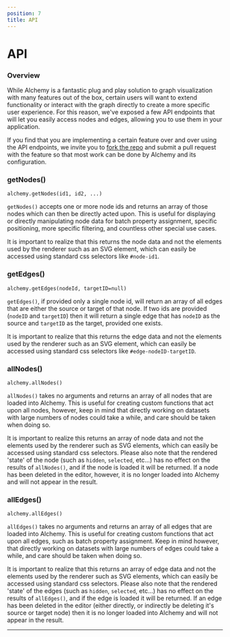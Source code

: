 ```yaml
---
position: 7
title: API
---
```


# API

### Overview

While Alchemy is a fantastic plug and play solution to graph visualization with many features out of the box, certain users will want to extend functionality or interact with the graph directly to create a more specific user experience.  For this reason, we've exposed a few API endpoints that will let you easily access nodes and edges, allowing you to use them in your application.

If you find that you are implementing a certain feature over and over using the API endpoints, we invite you to [fork the repo](http://github.com/GraphAlchemist/Alchemy) and submit a pull request with the feature so that most work can be done by Alchemy and its configuration.

### getNodes()

`alchemy.getNodes(id1, id2, ...)`

`getNodes()` accepts one or more node ids and returns an array of those nodes which can then be directly acted upon.  This is useful for displaying or directly manipulating node data for batch property assignment, specific positioning, more specific filtering, and countless other special use cases.

It is important to realize that this returns the node data and not the elements used by the renderer such as an SVG element, which can easily be accessed using standard css selectors like `#node-id1`.

### getEdges()

`alchemy.getEdges(nodeId, targetID=null)`

`getEdges()`, if provided only a single node id, will return an array of all edges that are either the source or target of that node.  If two ids are provided (`nodeID` and `targetID`) then it will return a single edge that has `nodeID` as the source and `targetID` as the target, provided one exists.

It is important to realize that this returns the edge data and not the elements used by the renderer such as an SVG element, which can easily be accessed using standard css selectors like `#edge-nodeID-targetID`.

### allNodes()

`alchemy.allNodes()`

`allNodes()` takes no arguments and returns an array of all nodes that are loaded into Alchemy. This is useful for creating custom functions that act upon all nodes, however, keep in mind that directly working on datasets with large numbers of nodes could take a while, and care should be taken when doing so.

It is important to realize this returns an array of node data and not the elements used by the renderer such as SVG elements, which can easily be accessed using standard css selectors.  Please also note that the rendered 'state' of the node (such as `hidden`, `selected`, etc...) has no effect on the results of `allNodes()`, and if the node is loaded it will be returned.  If a node has been deleted in the editor, however, it is no longer loaded into Alchemy and will not appear in the result.

### allEdges()

`alchemy.allEdges()`

`allEdges()` takes no arguments and returns an array of all edges that are loaded into Alchemy.  This is useful for creating custom functions that act upon all edges, such as batch property assignment.  Keep in mind however, that directly working on datasets with large numbers of edges could take a while, and care should be taken when doing so.

It is important to realize that this returns an array of edge data and not the elements used by the renderer such as SVG elements, which can easily be accessed using standard css selectors.  Please also note that the rendered 'state' of the edges (such as `hidden`, `selected`, etc...) has no effect on the results of `allEdges()`, and if the edge is loaded it will be returned.  If an edge has been deleted in the editor (either directly, or indirectly be deleting it's source or target node) then it is no longer loaded into Alchemy and will not appear in the result.

---
